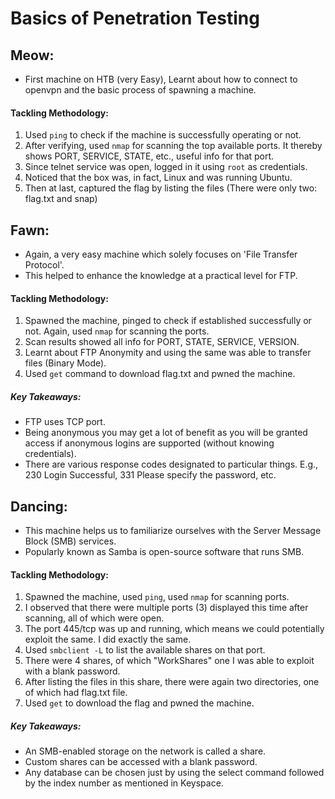 # Basics of Penetration Testing
<!--- This is the documentation for the 4 machines related to Penetration Testing on HacktheBox.
The basic motive behind this is conveying what I have learned in a language that evan a non-tech background person can understand.
I have focused on my 'Tackling Methodology' and ' Key Takeaways' for this machins.
This is my first documentation and suggestions are welcome :D. --->

## Meow:

- First machine on HTB (very Easy), Learnt about how to connect to openvpn and the basic process of spawning a machine.

#### Tackling Methodology:
1. Used `ping` to check if the machine is successfully operating or not.
2. After verifying, used `nmap` for scanning the top available ports. It thereby shows PORT, SERVICE, STATE, etc., useful info for that port.
3. Since telnet service was open, logged in it using `root` as credentials.
4. Noticed that the box was, in fact, Linux and was running Ubuntu.
5. Then at last, captured the flag by listing the files (There were only two: flag.txt and snap) 


## Fawn:

- Again, a very easy machine which solely focuses on 'File Transfer Protocol'. 
- This helped to enhance the knowledge at a practical level for FTP.

#### Tackling Methodology:
1. Spawned the machine, pinged to check if established successfully or not. Again, used `nmap` for scanning the ports.
2. Scan results showed all info for PORT, STATE, SERVICE, VERSION.
3. Learnt about FTP Anonymity and using the same was able to transfer files (Binary Mode).
4. Used `get` command to download flag.txt and pwned the machine.

##### Key Takeaways:
- FTP uses TCP port.
- Being anonymous you may get a lot of benefit as you will be granted access if anonymous logins are supported (without knowing credentials).
- There are various response codes designated to particular things. E.g., 230 Login Successful, 331 Please specify the password, etc.


## Dancing:

- This machine helps us to familiarize ourselves with the Server Message Block (SMB) services.
- Popularly known as Samba is open-source software that runs SMB.

#### Tackling Methodology:
1. Spawned the machine, used `ping`, used `nmap` for scanning ports.
2. I observed that there were multiple ports (3) displayed this time after scanning, all of which were open.
3. The port 445/tcp was up and running, which means we could potentially exploit the same. I did exactly the same.
4. Used `smbclient -L` to list the available shares on that port.
5. There were 4 shares, of which "WorkShares" one I was able to exploit with a blank password. 
6. After listing the files in this share, there were again two directories, one of which had flag.txt file. 
7. Used `get` to download the flag and pwned the machine.

##### Key Takeaways:
- An SMB-enabled storage on the network is called a share.
- Custom shares can be accessed with a blank password.
- Any database can be chosen just by using the select command followed by the index number as mentioned in Keyspace.
